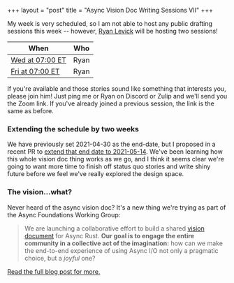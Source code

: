 +++
layout = "post"
title = "Async Vision Doc Writing Sessions VII"
+++

My week is very scheduled, so I am not able to host any public drafting sessions
this week -- however, [Ryan Levick] will be hosting two sessions! 

| When                 | Who  |
|----------------------|------|
| [Wed at 07:00 ET][4] | Ryan |
| [Fri at 07:00 ET][5] | Ryan |

[4]: https://everytimezone.com/s/2e8907b6
[5]: https://everytimezone.com/s/6815593b

If you're available and those stories sound like something that interests you, please join him! Just ping me or Ryan on Discord or Zulip and we'll send you the Zoom link. If you've already joined a previous session, the link is the same as before.

### Extending the schedule by two weeks

We have previously set 2021-04-30 as the end-date, but I proposed in a recent PR to [extend that end date to 2021-05-14](https://github.com/rust-lang/wg-async-foundations/pull/173). We've been learning how this whole vision doc thing works as we go, and I think it seems clear we're going to want more time to finish off status quo stories and write shiny future before we feel we've really explored the design space.

### The vision...what?

Never heard of the async vision doc? It's a new thing we're trying as part of the Async Foundations Working Group:

> We are launching a collaborative effort to build a shared [vision document][vd] for Async Rust. **Our goal is to engage the entire community in a collective act of the imagination:** how can we make the end-to-end experience of using Async I/O not only a pragmatic choice, but a _joyful_ one?

[Read the full blog post for more.][Async Vision Doc]

[avd]: https://blog.rust-lang.org/2021/03/18/async-vision-doc.html
[vd]: https://rust-lang.github.io/wg-async-foundations/vision.html#-the-vision
[Async Vision Doc]: https://blog.rust-lang.org/2021/03/18/async-vision-doc.html
[sqi]: https://github.com/rust-lang/wg-async-foundations/issues?q=is%3Aopen+is%3Aissue+label%3Astatus-quo-story-ideas
[tue]: /https://smallcultfollowing.com/babysteps/blog/2021/03/22/async-vision-doc-writing-sessions/
[Ryan Levick]: https://github.com/rylev/